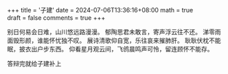+++
title = '子建'
date = 2024-07-06T13:36:16+08:00
math = true                                
draft = false
comments = true
+++

别日何易会日难，山川悠远路漫漫。
郁陶思君未敢言，寄声浮云往不还。
涕零雨面毁形颜，谁能怀忧独不叹。
展诗清歌仰自宽，乐往哀来摧肺肝。
耿耿伏枕不能眠，披衣出户步东西。
仰看星月观云间，飞鸧晨鸣声可怜，留连顾怀不能存。



答辩完就给子建补上
